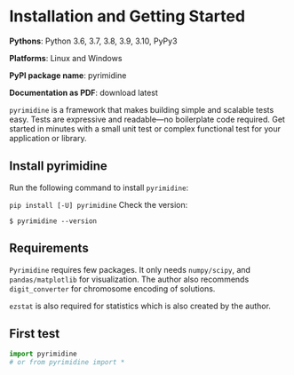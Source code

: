 # Installation and Getting Started

**Pythons**: Python 3.6, 3.7, 3.8, 3.9, 3.10, PyPy3

**Platforms**: Linux and Windows

**PyPI package name**: pyrimidine

**Documentation as PDF**: download latest

`pyrimidine` is a framework that makes building simple and scalable tests easy. Tests are expressive and readable—no boilerplate code required. Get started in minutes with a small unit test or complex functional test for your application or library.

## Install pyrimidine

Run the following command to install `pyrimidine`:

`pip install [-U] pyrimidine`
Check the version:

`$ pyrimidine --version`

## Requirements

`Pyrimidine` requires few packages. It only needs `numpy/scipy`, and `pandas/matplotlib` for visualization. The author also recommends `digit_converter` for chromosome encoding of solutions.

`ezstat` is also required for statistics which is also created by the author.

## First test

```python
import pyrimidine
# or from pyrimidine import *
```


